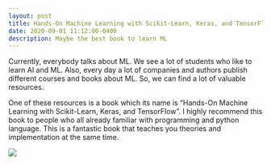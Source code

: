 ```yaml
---
layout: post
title: Hands-On Machine Learning with Scikit-Learn, Keras, and TensorFlow
date: 2020-09-01 11:12:00-0400
description: Maybe the best book to learn ML
---
```

Currently, everybody talks about ML. 
We see a lot of students who like to learn AI and ML. 
Also, every day a lot of companies and authors publish different courses and books about ML. 
So, we can find a lot of valuable resources.

One of these resources is a book which its name is “Hands-On Machine Learning with Scikit-Learn, Keras, and TensorFlow”. 
I highly recommend this book to people who all already familiar with programming and python language. 
This is a fantastic book that teaches you theories and implementation at the same time.
<div class="row justify-content-sm-center">
    <div class="row mt-3">
        <div class="col-sm mt-3 mt-md-0">
            <img class="img-fluid rounded z-depth-1" src="{{ site.baseurl }}/assets/img/blog/hands-on-machine-learning-Scikit-learn-Keras-TensorFlow.jpg">
        </div>
    </div>
</div>